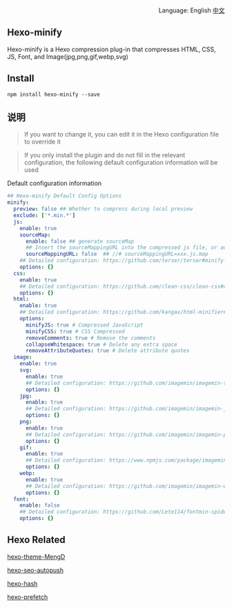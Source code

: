 <div align="right">
  Language: English
  <a title="Chinese" href="/README.md">中文</a>
</div>

## Hexo-minify

Hexo-minify is a Hexo compression plug-in that compresses HTML, CSS, JS, Font, and Image(jpg,png,gif,webp,svg)

## Install

```
npm install hexo-minify --save
```

## 说明

> If you want to change it, you can edit it in the Hexo configuration file to override it

> If you only install the plugin and do not fill in the relevant configuration, the following default configuration information will be used

Default configuration information

```yml
## Hexo-minify Default Config Options
minify:
  preview: false ## Whether to compress during local preview
  exclude: ['*.min.*']
  js:
    enable: true
    sourceMap:
      enable: false ## generate sourceMap
      ## Insert the sourceMappingURL into the compressed js file, or add the sourceMap manually in the browser developer tools if it is false
      sourceMappingURL: false  ## //# sourceMappingURL=xxx.js.map
    ## Detailed configuration: https://github.com/terser/terser#minify-options
    options: {}
  css:
    enable: true
    ## Detailed configuration: https://github.com/clean-css/clean-css#compatibility-modes
    options: {}
  html:
    enable: true
    ## Detailed configuration: https://github.com/kangax/html-minifier#options-quick-reference
    options:
      minifyJS: true # Compressed JavaScript
      minifyCSS: true # CSS Compressed
      removeComments: true # Remove the comments
      collapseWhitespace: true # Delete any extra space
      removeAttributeQuotes: true # Delete attribute quotes
  image:
    enable: true
    svg:
      enable: true
      ## Detailed configuration: https://github.com/imagemin/imagemin-svgo#imageminsvgooptionsbuffer
      options: {}
    jpg:
      enable: true
      ## Detailed configuration: https://github.com/imagemin/imagemin-jpegtran#options
      options: {}
    png:
      enable: true
      ## Detailed configuration: https://github.com/imagemin/imagemin-pngquant#options
      options: {}
    gif:
      enable: true
      ## Detailed configuration: https://www.npmjs.com/package/imagemin-gifsicle#options
      options: {}
    webp:
      enable: true
      ## Detailed configuration: https://github.com/imagemin/imagemin-webp#options
      options: {}
  font:
    enable: false
    ## Detailed configuration: https://github.com/Lete114/fontmin-spider#api
    options: {}
```

## Hexo Related

[hexo-theme-MengD](https://github.com/lete114/hexo-theme-MengD)

[hexo-seo-autopush](https://github.com/lete114/hexo-seo-autopush)

[hexo-hash](https://github.com/Lete114/Hexo-hash)

[hexo-prefetch](https://github.com/Lete114/Hexo-prefetch)